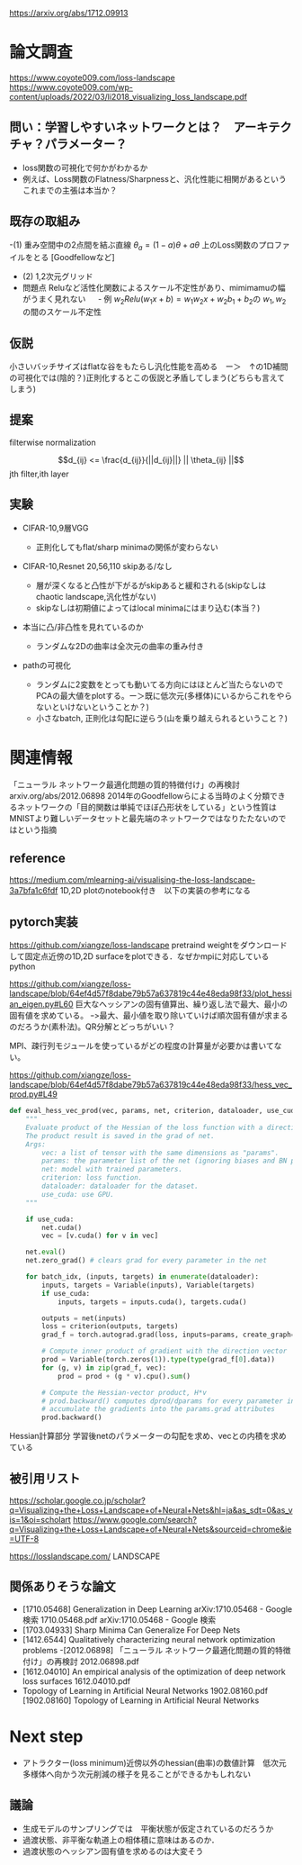 https://arxiv.org/abs/1712.09913

# 論文調査
https://www.coyote009.com/loss-landscape
https://www.coyote009.com/wp-content/uploads/2022/03/li2018_visualizing_loss_landscape.pdf
## 問い：学習しやすいネットワークとは？　アーキテクチャ？パラメーター？
   - loss関数の可視化で何かがわかるか
   - 例えば、Loss関数のFlatness/Sharpnessと、汎化性能に相関があるというこれまでの主張は本当か？
## 既存の取組み
   -(1) 重み空間中の2点間を結ぶ直線 $\theta_a=(1-a)\theta+a\theta$ 上のLoss関数のプロファイルをとる [Goodfellowなど]
   - (2) 1,2次元グリッド
   - 問題点 Reluなど活性化関数によるスケール不定性があり、mimimamuの幅がうまく見れない
　 - 例 $w_2Relu(w_1x+b)=w_1w_2x+w_2b_1+b_2$の $w_1,w_2$の間のスケール不定性
　 
## 仮説
小さいバッチサイズはflatな谷をもたらし汎化性能を高める　ー＞　↑の1D補間の可視化では(陰的？)正則化するとこの仮説と矛盾してしまう(どちらも言えてしまう)
## 提案
filterwise normalization

$$d_{ij} <= \frac{d_{ij}}{||d_{ij}||} || \theta_{ij} ||$$
jth filter,ith layer

## 実験
- CIFAR-10,9層VGG
    - 正則化してもflat/sharp minimaの関係が変わらない
- CIFAR-10,Resnet 20,56,110 skipある/なし
    - 層が深くなると凸性が下がるがskipあると緩和される(skipなしはchaotic landscape,汎化性がない)
    - skipなしは初期値によってはlocal minimaにはまり込む(本当？)
- 本当に凸/非凸性を見れているのか
    - ランダムな2Dの曲率は全次元の曲率の重み付き

- pathの可視化
    - ランダムに2変数をとっても動いてる方向にはほとんど当たらないのでPCAの最大値をplotする。ー＞既に低次元(多様体)にいるからこれをやらないといけないということか？)
    - 小さなbatch, 正則化は勾配に逆らう(山を乗り越えられるということ？)

# 関連情報

「ニューラル ネットワーク最適化問題の質的特徴付け」の再検討 arxiv.org/abs/2012.06898 
2014年のGoodfellowらによる当時のよく分類できるネットワークの「目的関数は単純でほぼ凸形状をしている」という性質はMNISTより難しいデータセットと最先端のネットワークではなりたたないのではという指摘

## reference
https://medium.com/mlearning-ai/visualising-the-loss-landscape-3a7bfa1c6fdf
1D,2D plotのnotebook付き　以下の実装の参考になる

## pytorch実装
https://github.com/xiangze/loss-landscape
pretraind weightをダウンロードして固定点近傍の1D,2D surfaceをplotできる．なぜかmpiに対応しているpython

https://github.com/xiangze/loss-landscape/blob/64ef4d57f8dabe79b57a637819c44e48eda98f33/plot_hessian_eigen.py#L60
巨大なヘッシアンの固有値算出、繰り返し法で最大、最小の固有値を求めている。
	ｰ>最大、最小値を取り除いていけば順次固有値が求まるのだろうか(素朴法)。QR分解とどっちがいい？

MPI、疎行列モジュールを使っているがどの程度の計算量が必要かは書いてない。

https://github.com/xiangze/loss-landscape/blob/64ef4d57f8dabe79b57a637819c44e48eda98f33/hess_vec_prod.py#L49
```python
def eval_hess_vec_prod(vec, params, net, criterion, dataloader, use_cuda=False):
    """
    Evaluate product of the Hessian of the loss function with a direction vector "vec".
    The product result is saved in the grad of net.
    Args:
        vec: a list of tensor with the same dimensions as "params".
        params: the parameter list of the net (ignoring biases and BN parameters).
        net: model with trained parameters.
        criterion: loss function.
        dataloader: dataloader for the dataset.
        use_cuda: use GPU.
    """

    if use_cuda:
        net.cuda()
        vec = [v.cuda() for v in vec]

    net.eval()
    net.zero_grad() # clears grad for every parameter in the net

    for batch_idx, (inputs, targets) in enumerate(dataloader):
        inputs, targets = Variable(inputs), Variable(targets)
        if use_cuda:
            inputs, targets = inputs.cuda(), targets.cuda()

        outputs = net(inputs)
        loss = criterion(outputs, targets)
        grad_f = torch.autograd.grad(loss, inputs=params, create_graph=True)

        # Compute inner product of gradient with the direction vector
        prod = Variable(torch.zeros(1)).type(type(grad_f[0].data))
        for (g, v) in zip(grad_f, vec):
            prod = prod + (g * v).cpu().sum()

        # Compute the Hessian-vector product, H*v
        # prod.backward() computes dprod/dparams for every parameter in params and
        # accumulate the gradients into the params.grad attributes
        prod.backward()
```
Hessian計算部分 学習後netのパラメーターの勾配を求め、vecとの内積を求めている

## 被引用リスト
https://scholar.google.co.jp/scholar?q=Visualizing+the+Loss+Landscape+of+Neural+Nets&hl=ja&as_sdt=0&as_vis=1&oi=scholart
https://www.google.com/search?q=Visualizing+the+Loss+Landscape+of+Neural+Nets&sourceid=chrome&ie=UTF-8

https://losslandscape.com/ LANDSCAPE

## 関係ありそうな論文
- [1710.05468] Generalization in Deep Learning
 	   arXiv:1710.05468 - Google 検索  1710.05468.pdf arXiv:1710.05468 - Google 検索
- [1703.04933] Sharp Minima Can Generalize For Deep Nets
- [1412.6544] Qualitatively characterizing neural network optimization problems
 -[2012.06898] 「ニューラル ネットワーク最適化問題の質的特徴付け」の再検討 2012.06898.pdf
- [1612.04010] An empirical analysis of the optimization of deep network loss surfaces	1612.04010.pdf	
- Topology of Learning in Artificial Neural Networks 1902.08160.pdf [1902.08160] Topology of Learning in Artificial Neural Networks
		
# Next step
- アトラクター(loss minimum)近傍以外のhessian(曲率)の数値計算　低次元多様体へ向かう次元削減の様子を見ることができるかもしれない
## 議論
- 生成モデルのサンプリングでは　平衡状態が仮定されているのだろうか
- 過渡状態、非平衡な軌道上の相体積に意味はあるのか．
- 過渡状態のヘッシアン固有値を求めるのは大変そう
